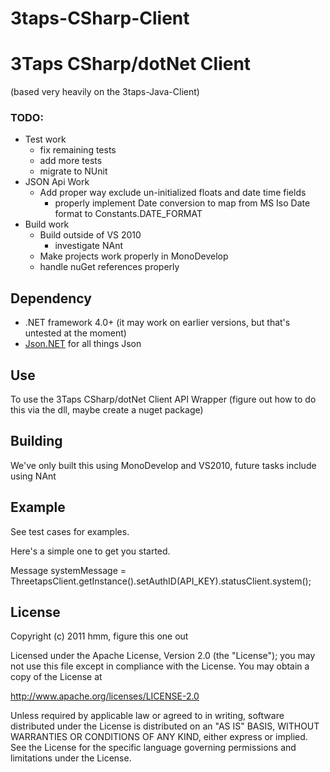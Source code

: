 # 3taps-CSharp-Client
# 3Taps CSharp/dotNet Client

(based very heavily on the 3taps-Java-Client)

### TODO:
- Test work
  - fix remaining tests
  - add more tests
  - migrate to NUnit
- JSON Api Work
  - Add proper way exclude un-initialized floats and date time fields
    - properly implement Date conversion to map from MS Iso Date format to Constants.DATE_FORMAT
- Build work
  - Build outside of VS 2010
    - investigate NAnt
  - Make projects work properly in MonoDevelop
  - handle nuGet references properly


## Dependency

* .NET framework 4.0+ (it may work on earlier versions, but that's untested at the moment)
* [Json.NET](http://json.codeplex.com/) for all things Json 

## Use

To use the 3Taps CSharp/dotNet Client API Wrapper
(figure out how to do this via the dll, maybe create a nuget package)

## Building

We've only built this using MonoDevelop and VS2010, future tasks include using NAnt

## Example

See test cases for examples.

Here's a simple one to get you started.

Message systemMessage = ThreetapsClient.getInstance().setAuthID(API_KEY).statusClient.system();

## License

Copyright (c) 2011 hmm, figure this one out

Licensed under the Apache License, Version 2.0 (the "License"); 
you may not use this file except in compliance with the License. 
You may obtain a copy of the License at 

  http://www.apache.org/licenses/LICENSE-2.0 

Unless required by applicable law or agreed to in writing, software 
distributed under the License is distributed on an "AS IS" BASIS, 
WITHOUT WARRANTIES OR CONDITIONS OF ANY KIND, either express or implied. 
See the License for the specific language governing permissions and 
limitations under the License.